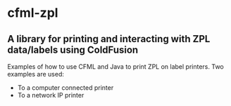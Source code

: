 # cfml-zpl
<h2>A library for printing and interacting with ZPL data/labels using ColdFusion</h2>

Examples of how to use CFML and Java to print ZPL on label printers. Two examples are used:
* To a computer connected printer
* To a network IP printer

